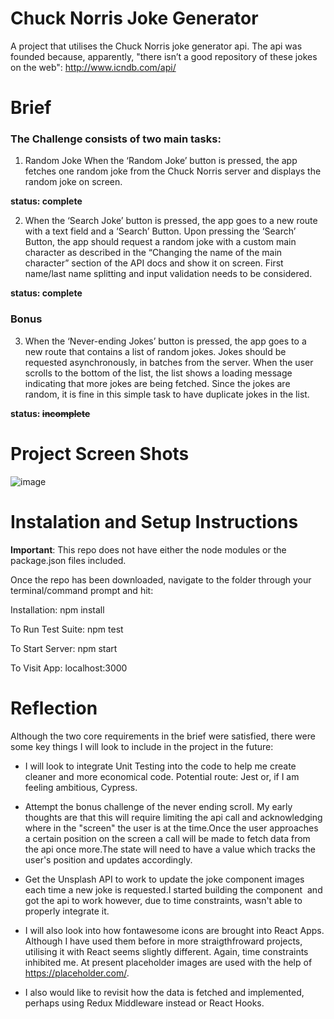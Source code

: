 # Chuck Norris Joke Generator

A project that utilises the Chuck Norris joke generator api. 
The api was founded because, apparently, "there isn’t a good repository of these jokes on the web":
http://www.icndb.com/api/

# Brief
### The Challenge consists of two main tasks:
1. Random Joke
When the ‘Random Joke’ button is pressed, the app fetches one random joke from the Chuck
Norris server and displays the random joke on screen.

**status: complete**

2. When the ‘Search Joke’ button is pressed, the app goes to a new route with a text field and a
‘Search’ Button. Upon pressing the ‘Search’ Button, the app should request a random joke with
a custom main character as described in the “Changing the name of the main character” section
of the API docs and show it on screen.
First name/last name splitting and input validation needs to be considered.

**status: complete**

### Bonus
3. When the ‘Never-ending Jokes’ button is pressed, the app goes to a new route that contains a
list of random jokes. Jokes should be requested asynchronously, in batches from the server.
When the user scrolls to the bottom of the list, the list shows a loading message indicating that
more jokes are being fetched.
Since the jokes are random, it is fine in this simple task to have duplicate jokes in the list.

**status: ~~incomplete~~**

# Project Screen Shots
![image](https://user-images.githubusercontent.com/49981579/69883311-780cfe80-12cb-11ea-8086-1c92838b630a.png)

# Instalation and Setup Instructions
**Important**: This repo does not have either the node modules or the package.json files included.

Once the repo has been downloaded, navigate to the folder through your terminal/command prompt and hit:

Installation:
npm install

To Run Test Suite:
npm test

To Start Server:
npm start

To Visit App:
localhost:3000

# Reflection
Although the two core requirements in the brief were satisfied, there were some key things I will look to include in the project in the future:

- I will look to integrate Unit Testing into the code to help me create cleaner and more economical code. Potential route: Jest or, if I am feeling ambitious, Cypress.

- Attempt the bonus challenge of the never ending scroll. My early thoughts are that this will require limiting the api call and acknowledging where in the "screen" the user is at the time.Once the user approaches a certain position on the screen a call will be made to fetch data from the api once more.The state will need to have a value which tracks the user's position and updates accordingly.

- Get the Unsplash API to work to update the joke component images each time a new joke is requested.I started building the component <Image /> and got the api to work however, due to time constraints, wasn't able to properly integrate it.

- I will also look into how fontawesome icons are brought into React Apps. Although I have used them before in more straigthfroward projects, utilising it with React seems slightly different. Again, time constraints inhibited me. At present placeholder images are used with the help of https://placeholder.com/.

- I also would like to revisit how the data is fetched and implemented, perhaps using Redux Middleware instead or React Hooks.
